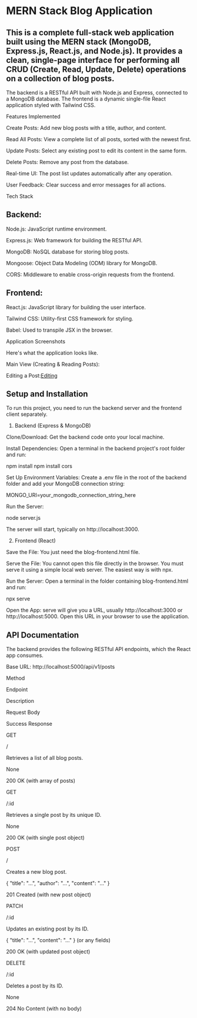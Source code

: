 # MERN Stack Blog Application

## This is a complete full-stack web application built using the MERN stack (MongoDB, Express.js, React.js, and Node.js). It provides a clean, single-page interface for performing all CRUD (Create, Read, Update, Delete) operations on a collection of blog posts.

The backend is a RESTful API built with Node.js and Express, connected to a MongoDB database. The frontend is a dynamic single-file React application styled with Tailwind CSS.

Features Implemented

Create Posts: Add new blog posts with a title, author, and content.

Read All Posts: View a complete list of all posts, sorted with the newest first.

Update Posts: Select any existing post to edit its content in the same form.

Delete Posts: Remove any post from the database.

Real-time UI: The post list updates automatically after any operation.

User Feedback: Clear success and error messages for all actions.

Tech Stack

## Backend:

Node.js: JavaScript runtime environment.

Express.js: Web framework for building the RESTful API.

MongoDB: NoSQL database for storing blog posts.

Mongoose: Object Data Modeling (ODM) library for MongoDB.

CORS: Middleware to enable cross-origin requests from the frontend.

## Frontend:

React.js: JavaScript library for building the user interface.

Tailwind CSS: Utility-first CSS framework for styling.

Babel: Used to transpile JSX in the browser.

Application Screenshots

Here's what the application looks like.

Main View (Creating & Reading Posts):

Editing a Post:[Editing ](./assets/edit.png)

## Setup and Installation

To run this project, you need to run the backend server and the frontend client separately.

1. Backend (Express & MongoDB)

Clone/Download: Get the backend code onto your local machine.

Install Dependencies: Open a terminal in the backend project's root folder and run:

npm install
npm install cors

Set Up Environment Variables: Create a .env file in the root of the backend folder and add your MongoDB connection string:

MONGO_URI=your_mongodb_connection_string_here

Run the Server:

node server.js

The server will start, typically on http://localhost:3000.

2. Frontend (React)

Save the File: You just need the blog-frontend.html file.

Serve the File: You cannot open this file directly in the browser. You must serve it using a simple local web server. The easiest way is with npx.

Run the Server: Open a terminal in the folder containing blog-frontend.html and run:

npx serve

Open the App: serve will give you a URL, usually http://localhost:3000 or http://localhost:5000. Open this URL in your browser to use the application.

## API Documentation

The backend provides the following RESTful API endpoints, which the React app consumes.

Base URL: http://localhost:5000/api/v1/posts

Method

Endpoint

Description

Request Body

Success Response

GET

/

Retrieves a list of all blog posts.

None

200 OK (with array of posts)

GET

/:id

Retrieves a single post by its unique ID.

None

200 OK (with single post object)

POST

/

Creates a new blog post.

{ "title": "...", "author": "...", "content": "..." }

201 Created (with new post object)

PATCH

/:id

Updates an existing post by its ID.

{ "title": "...", "content": "..." } (or any fields)

200 OK (with updated post object)

DELETE

/:id

Deletes a post by its ID.

None

204 No Content (with no body)
